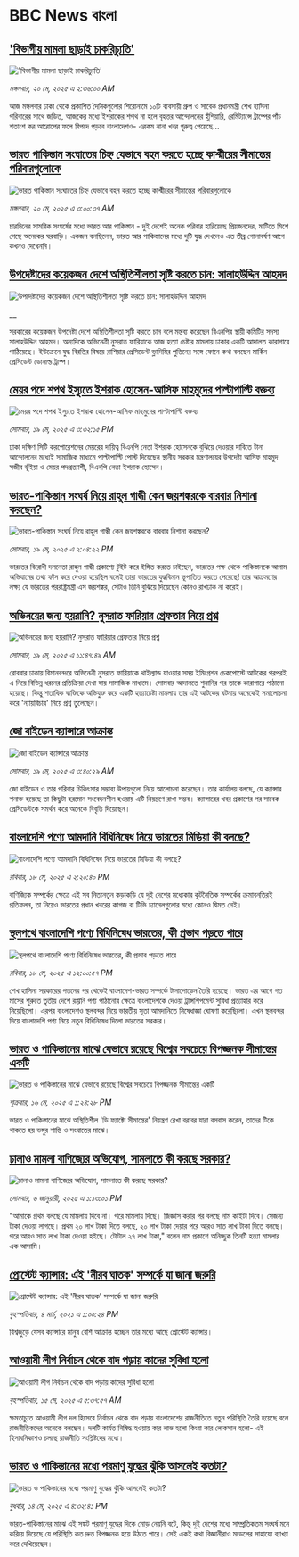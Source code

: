 # BBC News বাংলা## ['বিভাগীয় মামলা ছাড়াই চাকরিচ্যুতি'](https://www.bbc.com/bengali/articles/clyg14e2gg5o?at_campaign=githubrss)!['বিভাগীয় মামলা ছাড়াই চাকরিচ্যুতি'](https://ichef.bbci.co.uk/ace/standard/240/cpsprodpb/ae47/live/5ae75bb0-3521-11f0-8947-7d6241f9fce9.jpg)_মঙ্গলবার, ২০ মে, ২০২৫ এ ২:৩৬:০০ AM_আজ মঙ্গলবার ঢাকা থেকে প্রকাশিত দৈনিকগুলোর শিরোনামে ১০টি ব্যবসায়ী গ্রুপ ও সাবেক প্রধানমন্ত্রী শেখ হাসিনা পরিবারের সাথে জড়িত, আজকের মধ্যে ইশরাকের শপথ না হলে বৃহত্তর আন্দোলনের হুঁশিয়ারি, রেমিট্যান্সে ট্রাম্পের পাঁচ শতাংশ কর আরোপের ফলে বিপদে পড়বে বাংলাদেশও- এরকম নানা খবর গুরুত্ব পেয়েছে…## [ভারত পাকিস্তান সংঘাতের চিহ্ন যেভাবে বহন করতে হচ্ছে কাশ্মীরের সীমান্তের পরিবারগুলোকে ](https://www.bbc.com/bengali/articles/cx2j8gl3kvpo?at_campaign=githubrss)![ভারত পাকিস্তান সংঘাতের চিহ্ন যেভাবে বহন করতে হচ্ছে কাশ্মীরের সীমান্তের পরিবারগুলোকে ](https://ichef.bbci.co.uk/ace/standard/240/cpsprodpb/b148/live/a04d4580-34bc-11f0-96c3-cf669419a2b0.jpg)_মঙ্গলবার, ২০ মে, ২০২৫ এ ৩:০০:৩৭ AM_চারদিনের সামরিক সংঘর্ষের মধ্যে ভারত আর পাকিস্তান - দুই দেশেই অনেক পরিবার হারিয়েছে  প্রিয়জনদের, মাটিতে মিশে গেছে অনেকের ঘরবাড়ি। একজন বলছিলেন, ভারত আর পাকিস্তানের মধ্যে দুটি যুদ্ধ দেখলেও এত তীব্র গোলাবর্ষণ আগে কখনও দেখেননি।## [উপদেষ্টাদের কয়েকজন দেশে অস্থিতিশীলতা সৃষ্টি করতে চান: সালাহউদ্দিন আহমদ](https://www.bbc.co.uk/bengali/live/crk2xjxd1d4t?at_campaign=githubrss)![উপদেষ্টাদের কয়েকজন দেশে অস্থিতিশীলতা সৃষ্টি করতে চান: সালাহউদ্দিন আহমদ](https://ichef.bbci.co.uk/ace/standard/240/cpsprodpb/5441/live/b1f1ef70-34d0-11f0-96c3-cf669419a2b0.jpg)__সরকারের কয়েকজন উপদেষ্টা দেশে অস্থিতিশীলতা সৃষ্টি করতে চান বলে মন্তব্য করেছেন বিএনপির স্থায়ী কমিটির সদস্য সালাহউদ্দিন আহমদ। অন্যদিকে অভিনেত্রী নুসরাত ফারিয়াকে আজ হত্যা চেষ্টার মামলায় ঢাকার একটি আদালত কারাগারে পাঠিয়েছে। ইউক্রেনে যুদ্ধ বিরতির বিষয়ে রাশিয়ার প্রেসিডেন্ট ভ্লাদিমির পুতিনের সঙ্গে ফোনে কথা বলছেন মার্কিন প্রেসিডেন্ট ডোনাল্ড ট্রাম্প।## [মেয়র পদে শপথ ইস্যুতে ইশরাক হোসেন-আসিফ মাহমুদের পাল্টাপাল্টি বক্তব্য](https://www.bbc.com/bengali/articles/c9vgelvg23lo?at_campaign=githubrss)![মেয়র পদে শপথ ইস্যুতে ইশরাক হোসেন-আসিফ মাহমুদের পাল্টাপাল্টি বক্তব্য](https://ichef.bbci.co.uk/ace/standard/240/cpsprodpb/addf/live/5b08c800-34c1-11f0-8519-3b5a01ebe413.jpg)_সোমবার, ১৯ মে, ২০২৫ এ ৩:৩২:১৫ PM_ঢাকা দক্ষিণ সিটি করপোরেশনের মেয়রের দায়িত্ব বিএনপি নেতা ইশরাক হোসেনকে বুঝিয়ে দেওয়ার দাবিতে টানা আন্দোলনের মধ্যেই সামাজিক মাধ্যমে পাল্টাপাল্টি পোস্ট দিয়েছেন স্থানীয় সরকার মন্ত্রণালয়ের উপদেষ্টা আসিফ মাহমুদ সজীব ভূঁইয়া ও মেয়র পদপ্রত্যাশী, বিএনপি নেতা ইশরাক হোসেন।## [ভারত-পাকিস্তান সংঘর্ষ নিয়ে রাহুল গান্ধী কেন জয়শঙ্করকে বারবার নিশানা করছেন?](https://www.bbc.com/bengali/articles/c0mr9jn80w9o?at_campaign=githubrss)![ভারত-পাকিস্তান সংঘর্ষ নিয়ে রাহুল গান্ধী কেন জয়শঙ্করকে বারবার নিশানা করছেন?](https://ichef.bbci.co.uk/ace/standard/240/cpsprodpb/7b68/live/193cd4a0-34b4-11f0-96c3-cf669419a2b0.jpg)_সোমবার, ১৯ মে, ২০২৫ এ ২:০৪:২২ PM_ভারতের বিরোধী দলনেতা রাহুল গান্ধী প্রকাশ্যে টুইট করে ইঙ্গিত করতে চাইছেন, ভারতের পক্ষ থেকে পাকিস্তানকে আগাম অভিযানের তথ্য ফাঁস করে দেওয়া হয়েছিল বলেই তারা ভারতের যুদ্ধবিমান ভূপাতিত করতে পেরেছে! তার আক্রমণের লক্ষ্য যে ভারতের পররাষ্ট্রমন্ত্রী এস জয়শঙ্কর, সেটাও তিনি বুঝিয়ে দিয়েছেন কোনও রাখঢাক না করেই।## [অভিনয়ের জন্য হয়রানি? নুসরাত ফারিয়ার গ্রেফতার নিয়ে প্রশ্ন ](https://www.bbc.com/bengali/articles/c989gpn2y29o?at_campaign=githubrss)![অভিনয়ের জন্য হয়রানি? নুসরাত ফারিয়ার গ্রেফতার নিয়ে প্রশ্ন ](https://ichef.bbci.co.uk/ace/standard/240/cpsprodpb/cd15/live/91dc0cc0-349e-11f0-96c3-cf669419a2b0.jpg)_সোমবার, ১৯ মে, ২০২৫ এ ১১:৪৭:৪৯ AM_রোববার ঢাকায় বিমানবন্দরে অভিনেত্রী নুসরাত ফারিয়াকে থাইল্যান্ড যাওয়ার সময় ইমিগ্রেশন চেকপোস্টে আটকের পরপরই এ নিয়ে বিভিন্ন ধরনের প্রতিক্রিয়া দেখা যায় সামাজিক মাধ্যমে। সোমবার আদালতে শুনানির পর তাকে কারাগারে পাঠানো হয়েছে। কিন্তু শতাধিক ব্যক্তিকে অভিযুক্ত করে একটি হত্যাচেষ্টা মামলায় তার এই আটকের ঘটনায় অনেকেই সমালোচনা করে 'ন্যায়বিচার' নিয়ে প্রশ্ন তুলেছেন।## [জো বাইডেন ক্যান্সারে আক্রান্ত](https://www.bbc.com/bengali/articles/c4g2rzp4rlyo?at_campaign=githubrss)![জো বাইডেন ক্যান্সারে আক্রান্ত](https://ichef.bbci.co.uk/ace/standard/240/cpsprodpb/f1d0/live/74828160-3460-11f0-96c3-cf669419a2b0.jpg)_সোমবার, ১৯ মে, ২০২৫ এ ৩:৪০:২৯ AM_জো বাইডেন ও তার পরিবার চিকিৎসার সম্ভাব্য উপায়গুলো নিয়ে আলোচনা করেছেন। তার কার্যালয় বলছে, যে ক্যান্সার শনাক্ত হয়েছে তা কিছুটা হরমোন সংবেদনশীল হওয়ায় এটি নিয়ন্ত্রণে রাখা সম্ভব। ক্যান্সারের খবর প্রকাশের পর সাবেক প্রেসিডেন্টকে সমর্থন করে অনেকে বিবৃতি দিয়েছেন।## [বাংলাদেশি পণ্যে আমদানি বিধিনিষেধ নিয়ে ভারতের মিডিয়া কী বলছে?](https://www.bbc.com/bengali/articles/c80k7r3ly00o?at_campaign=githubrss)![বাংলাদেশি পণ্যে আমদানি বিধিনিষেধ নিয়ে ভারতের মিডিয়া কী বলছে?](https://ichef.bbci.co.uk/ace/standard/240/cpsprodpb/3cfb/live/afd2a6e0-33e9-11f0-8519-3b5a01ebe413.jpg)_রবিবার, ১৮ মে, ২০২৫ এ ২:২০:৪০ PM_বাণিজ্যিক সম্পর্কের ক্ষেত্রে এই সব নিত্যনতুন কড়াকড়ি যে দুই দেশের মধ্যেকার কূটনৈতিক সম্পর্কের ক্রমাবনতিরই প্রতিফলন, তা নিয়েও ভারতের প্রধান খবরের কাগজ বা টিভি চ্যানেলগুলোর মধ্যে কোনও দ্বিমত নেই।## [স্থলপথে বাংলাদেশি পণ্যে বিধিনিষেধ ভারতের, কী প্রভাব পড়তে পারে](https://www.bbc.com/bengali/articles/c62ng8expm3o?at_campaign=githubrss)![স্থলপথে বাংলাদেশি পণ্যে বিধিনিষেধ ভারতের, কী প্রভাব পড়তে পারে](https://ichef.bbci.co.uk/ace/standard/240/cpsprodpb/e8cb/live/31b37320-33d5-11f0-8519-3b5a01ebe413.jpg)_রবিবার, ১৮ মে, ২০২৫ এ ১২:০০:৫৭ PM_শেখ হাসিনা সরকারের পতনের পর থেকেই বাংলাদেশ-ভারত সম্পর্কে টানাপোড়েন তৈরি হয়েছে। ভারত এর আগে গত মাসের শুরুতে তৃতীয় দেশে রপ্তানি পণ্য পাঠানোর ক্ষেত্রে বাংলাদেশকে দেওয়া ট্রান্সশিপমেন্ট সুবিধা প্রত্যাহার করে নিয়েছিলো। এরপর বাংলাদেশও স্থলবন্দর দিয়ে ভারতীয় সূতা আমদানিতে নিষেধাজ্ঞা ঘোষণা করেছিলো। এখন স্থলবন্দর দিয়ে বাংলাদেশি পণ্য নিয়ে নতুন বিধিনিষেধ দিলো ভারতের সরকার।## [ভারত ও পাকিস্তানের মাঝে যেভাবে রয়েছে বিশ্বের সবচেয়ে বিপজ্জনক সীমান্তের একটি](https://www.bbc.com/bengali/articles/c93lq5w5323o?at_campaign=githubrss)![ভারত ও পাকিস্তানের মাঝে যেভাবে রয়েছে বিশ্বের সবচেয়ে বিপজ্জনক সীমান্তের একটি](https://ichef.bbci.co.uk/ace/standard/240/cpsprodpb/ae43/live/cba263e0-3238-11f0-96c3-cf669419a2b0.jpg)_শুক্রবার, ১৬ মে, ২০২৫ এ ১:২৪:২৮ PM_ভারত ও পাকিস্তানের মাঝে অস্থিতিশীল 'ডি ফ্যাক্টো সীমান্তের' নিয়ন্ত্রণ রেখা বরাবর যারা বসবাস করেন, তাদের টিকে থাকতে হয় ভঙ্গুর শান্তি ও সংঘাতের মাঝে।## [ঢালাও মামলা বাণিজ্যের অভিযোগ, সামলাতে কী করছে সরকার?](https://www.bbc.com/bengali/articles/cz6l552xl72o?at_campaign=githubrss)![ঢালাও মামলা বাণিজ্যের অভিযোগ, সামলাতে কী করছে সরকার?](https://ichef.bbci.co.uk/ace/standard/240/cpsprodpb/46cd/live/53c206f0-cc1c-11ef-94cb-5f844ceb9e30.jpg)_সোমবার, ৬ জানুয়ারী, ২০২৫ এ ১:১৩:০১ PM_"আমাকে প্রথম বলছে যে মামলায় দিবে না। পরে মামলায় দিছে। জিজ্ঞাস করার পর বলছে নাম কাইটা দিবে। সেজন্য টাকা দেওয়া লাগছে। প্রথম ২০ লাখ টাকা দিতে বলছে, ২০ লাখ টাকা দেয়ার পরে আরও সাত লাখ টাকা দিতে বলছে। পরে আরও সাত লাখ টাকা দেওয়া হইছে। টোটাল ২৭ লাখ টাকা," বলেন নাম প্রকাশে অনিচ্ছুক তিনটি হত্যা মামলার এক আসামি।## [প্রোস্টেট ক্যান্সার: এই 'নীরব ঘাতক' সম্পর্কে যা জানা জরুরি](https://www.bbc.com/bengali/news-56278122?at_campaign=githubrss)![প্রোস্টেট ক্যান্সার: এই 'নীরব ঘাতক' সম্পর্কে যা জানা জরুরি](https://ichef.bbci.co.uk/ace/standard/240/cpsprodpb/CC99/production/_117377325_mediaitem117377324.jpg)_বৃহস্পতিবার, ৪ মার্চ, ২০২১ এ ১:০০:২৪ PM_বিশ্বজুড়ে যেসব ক্যান্সারে মানুষ বেশি আক্রান্ত হচ্ছেন তার মধ্যে আছে প্রোস্টেট ক্যান্সার।## [আওয়ামী লীগ নির্বাচন থেকে বাদ পড়ায় কাদের সুবিধা হলো](https://www.bbc.com/bengali/articles/cdxk9181n5go?at_campaign=githubrss)![আওয়ামী লীগ নির্বাচন থেকে বাদ পড়ায় কাদের সুবিধা হলো](https://ichef.bbci.co.uk/ace/standard/240/cpsprodpb/3f78/live/0eccb5a0-3110-11f0-8947-7d6241f9fce9.jpg)_বৃহস্পতিবার, ১৫ মে, ২০২৫ এ ৫:৩৭:৫৭ AM_ক্ষমতাচ্যুত আওয়ামী লীগ দল হিসেবে নির্বাচন থেকে বাদ পড়ায় বাংলাদেশের রাজনীতিতে নতুন পরিস্থিতি তৈরি হয়েছে বলে রাজনীতিকদের অনেকে বলছেন। দলটি কার্যত নিষিদ্ধ হওয়ায় কার লাভ হলো কিংবা কার লোকসান হলো- এই হিসাবনিকাশও চলছে রাজনীতি সংশ্লিষ্টদের মধ্যে।## [ভারত ও পাকিস্তানের মধ্যে পরমাণু যুদ্ধের ঝুঁকি আসলেই কতটা?](https://www.bbc.com/bengali/articles/c2lkdrk84n1o?at_campaign=githubrss)![ভারত ও পাকিস্তানের মধ্যে পরমাণু যুদ্ধের ঝুঁকি আসলেই কতটা?](https://ichef.bbci.co.uk/ace/standard/240/cpsprodpb/a572/live/1928c140-309f-11f0-8947-7d6241f9fce9.jpg)_বুধবার, ১৪ মে, ২০২৫ এ ৪:৩২:৪১ PM_ভারত-পাকিস্তানের মাঝে এই সঙ্কট পরমাণু যুদ্ধের দিকে মোড় নেয়নি বটে, কিন্তু দুই দেশের মধ্যে সাম্প্রতিকতম সংঘর্ষ মনে করিয়ে দিয়েছে যে পরিস্থিতি কত দ্রুত বিপজ্জনক হয়ে উঠতে পারে।
সেই একই কথা বিজ্ঞানীরাও মডেলের সাহায্যে ব্যাখ্যা করে দেখিয়েছেন।